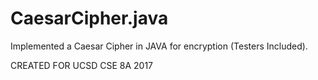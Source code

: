 # CaesarCipher.java
Implemented a Caesar Cipher in JAVA for encryption (Testers Included).

CREATED FOR UCSD CSE 8A 2017
